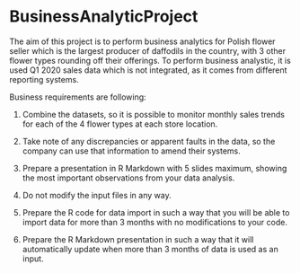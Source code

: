 # BusinessAnalyticProject

The aim of this project is to perform business analytics for Polish flower seller which is the largest producer of daffodils in the country, with 3 other flower types rounding off their offerings. To perform business analystic, it is used Q1 2020 sales data which is not integrated, as it comes from different reporting systems.

Business requirements are following:

1. Combine the datasets, so it is possible to monitor monthly sales trends for each of the 4 flower types at each store location.

2. Take note of any discrepancies or apparent faults in the data, so the company can use that information to amend their systems.

3. Prepare a presentation in R Markdown with 5 slides maximum, showing the most important observations from your data analysis.

4. Do not modify the input files in any way.

5. Prepare the R code for data import in such a way that you will be able to import data for more than 3 months with no modifications to your code.

6. Prepare the R Markdown presentation in such a way that it will automatically update when more than 3 months of data is used as an input.
